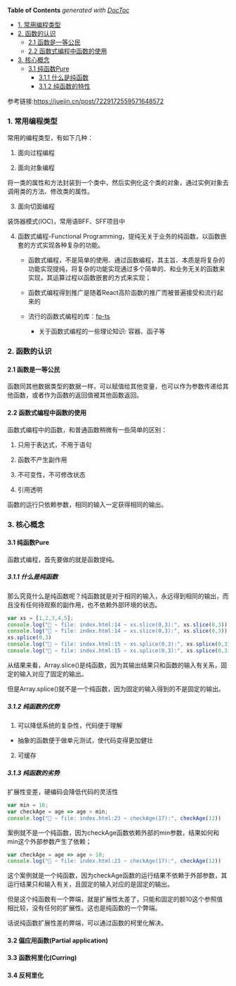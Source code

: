 <!-- START doctoc generated TOC please keep comment here to allow auto update -->
<!-- DON'T EDIT THIS SECTION, INSTEAD RE-RUN doctoc TO UPDATE -->
**Table of Contents**  *generated with [DocToc](https://github.com/thlorenz/doctoc)*

- [1. 常用编程类型](#1-%E5%B8%B8%E7%94%A8%E7%BC%96%E7%A8%8B%E7%B1%BB%E5%9E%8B)
- [2. 函数的认识](#2-%E5%87%BD%E6%95%B0%E7%9A%84%E8%AE%A4%E8%AF%86)
  - [2.1 函数是一等公民](#21-%E5%87%BD%E6%95%B0%E6%98%AF%E4%B8%80%E7%AD%89%E5%85%AC%E6%B0%91)
  - [2.2 函数式编程中函数的使用](#22-%E5%87%BD%E6%95%B0%E5%BC%8F%E7%BC%96%E7%A8%8B%E4%B8%AD%E5%87%BD%E6%95%B0%E7%9A%84%E4%BD%BF%E7%94%A8)
- [3. 核心概念](#3-%E6%A0%B8%E5%BF%83%E6%A6%82%E5%BF%B5)
  - [3.1 纯函数Pure](#31-%E7%BA%AF%E5%87%BD%E6%95%B0pure)
    - [3.1.1 什么是纯函数](#311-%E4%BB%80%E4%B9%88%E6%98%AF%E7%BA%AF%E5%87%BD%E6%95%B0)
    - [3.1.2 纯函数的特性](#312-%E7%BA%AF%E5%87%BD%E6%95%B0%E7%9A%84%E7%89%B9%E6%80%A7)

<!-- END doctoc generated TOC please keep comment here to allow auto update -->

参考链接:https://juejin.cn/post/7229172559571648572

### 1. 常用编程类型

常用的编程类型，有如下几种：

1. 面向过程编程

2. 面向对象编程

将一类的属性和方法封装到一个类中，然后实例化这个类的对象，通过实例对象去调用类的方法、修改类的属性。

3. 面向切面编程

装饰器模式(IOC)，常用语BFF、SFF项目中

4. 函数式编程-Functional Programming，提纯无关于业务的纯函数，以函数嵌套的方式实现各种复杂的功能。

    - 函数式编程，不是简单的使用、通过函数编程，其主旨、本质是将复杂的功能实现提纯，将复杂的功能实现通过多个简单的、和业务无关的函数来实现，其运算过程以函数嵌套的方式来实现；

    - 函数式编程得到推广是随着React高阶函数的推广而被普遍接受和流行起来的

    - 流行的函数式编程的库：[fp-ts](https://gcanti.github.io/fp-ts/)

        - 关于函数式编程的一些理论知识: 容器、函子等


### 2. 函数的认识

#### 2.1 函数是一等公民

函数同其他数据类型的数据一样，可以赋值给其他变量，也可以作为参数传递给其他函数，或者作为函数的返回值被其他函数返回。

#### 2.2 函数式编程中函数的使用

函数式编程中的函数，和普通函数稍微有一些简单的区别：

1. 只用于表达式，不用于语句

2. 函数不产生副作用

3. 不可变性，不可修改状态

4. 引用透明

函数的运行只依赖参数，相同的输入一定获得相同的输出。

### 3. 核心概念

#### 3.1 纯函数Pure

函数式编程，首先要做的就是函数提纯。

##### 3.1.1 什么是纯函数

那么究竟什么是纯函数呢？纯函数就是对于相同的输入，永远得到相同的输出，而且没有任何待观察的副作用，也不依赖外部环境的状态。

```js
var xs = [1,2,3,4,5];
console.log("🚀 ~ file: index.html:14 ~ xs.slice(0,3):", xs.slice(0,3)) // [1,2,3]
console.log("🚀 ~ file: index.html:14 ~ xs.slice(0,3):", xs.slice(0,3)) // [1,2,3]
xs.splice(0,3)
console.log("🚀 ~ file: index.html:15 ~ xs.splice(0,3):", xs.splice(0,3)) // [4,5]
console.log("🚀 ~ file: index.html:15 ~ xs.splice(0,3):", xs.splice(0,3)) // []
```

从结果来看，Array.slice()是纯函数，因为其输出结果只和函数的输入有关系，固定的输入对应了固定的输出。

但是Array.splice()就不是一个纯函数，因为固定的输入得到的不是固定的输出。

##### 3.1.2 纯函数的优势

1. 可以降低系统的复杂性，代码便于理解

 - 抽象的函数便于做单元测试，使代码变得更加健壮

2. 可缓存

##### 3.1.3 纯函数的劣势

扩展性变差，硬编码会降低代码的灵活性

```js
var min = 16;
var checkAge = age => age > min;
console.log("🚀 ~ file: index.html:23 ~ checkAge(17):", checkAge(12))
```
案例就不是一个纯函数，因为checkAge函数依赖外部的min参数，结果如何和min这个外部参数产生了依赖；

```js
var checkAge = age => age > 10;
console.log("🚀 ~ file: index.html:23 ~ checkAge(17):", checkAge(12))
```

这个案例就是一个纯函数，因为checkAge函数的运行结果不依赖于外部参数，其运行结果只和输入有关，且固定的输入对应的是固定的输出。

但是这个纯函数有一个弊端，就是扩展性太差了，只能和固定的额10这个参照值相比较，没有任何的扩展性。这也是纯函数的一个弊端。

话说纯函数扩展性差的弊端，可以通过函数的柯里化解决。

#### 3.2 偏应用函数(Partial application)

#### 3.3 函数柯里化(Curring)

#### 3.4 反柯里化